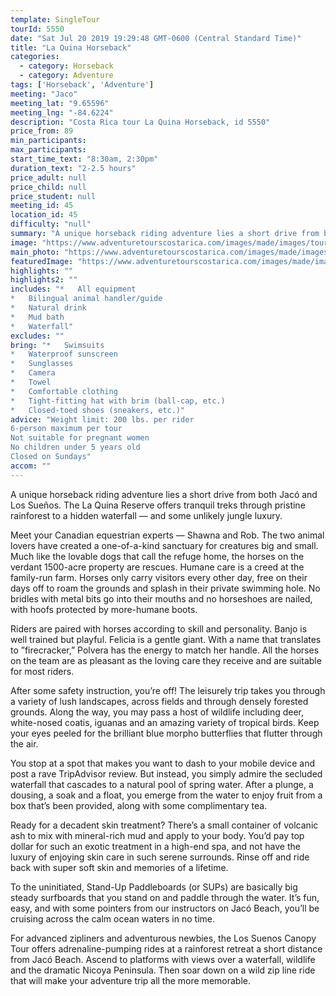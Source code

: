 ```yaml
---
template: SingleTour
tourId: 5550
date: "Sat Jul 20 2019 19:29:48 GMT-0600 (Central Standard Time)"
title: "La Quina Horseback"
categories: 
  - category: Horseback
  - category: Adventure
tags: ['Horseback', 'Adventure']
meeting: "Jaco"
meeting_lat: "9.65596"
meeting_lng: "-84.6224"
description: "Costa Rica tour La Quina Horseback, id 5550"
price_from: 89
min_participants: 
max_participants: 
start_time_text: "8:30am, 2:30pm"
duration_text: "2-2.5 hours"
price_adult: null
price_child: null
price_student: null
meeting_id: 45
location_id: 45
difficulty: "null"
summary: "A unique horseback riding adventure lies a short drive from both Jacó and Los Sueños. The La Quina Reserve offers tranquil treks through pristine rainforest to a hidden waterfall — and some unlikely jungle luxury. Meet your Canadian equestrian experts — Shawna and Rob. The two a...."
image: "https://www.adventuretourscostarica.com/images/made/images/tours/Horseback/horseback-tours-jaco-los-suenos_350_250_c1.jpg"
main_photo: "https://www.adventuretourscostarica.com/images/made/images/tours/Horseback/horseback-tours-jaco-los-suenos_350_250_c1.jpg"
featuredImage: "https://www.adventuretourscostarica.com/images/made/images/tours/Horseback/horseback-tours-jaco-los-suenos_350_250_c1.jpg"
highlights: ""
highlights2: ""
includes: "*   All equipment
*   Bilingual animal handler/guide
*   Natural drink
*   Mud bath
*   Waterfall"
excludes: ""
bring: "*   Swimsuits
*   Waterproof sunscreen
*   Sunglasses
*   Camera
*   Towel
*   Comfortable clothing
*   Tight-fitting hat with brim (ball-cap, etc.)
*   Closed-toed shoes (sneakers, etc.)"
advice: "Weight limit: 200 lbs. per rider  
6-person maximum per tour  
Not suitable for pregnant women  
No children under 5 years old  
Closed on Sundays"
accom: ""
---
```

A unique horseback riding adventure lies a short drive from both Jacó and Los Sueños. The La Quina Reserve offers tranquil treks through pristine rainforest to a hidden waterfall — and some unlikely jungle luxury.

Meet your Canadian equestrian experts — Shawna and Rob. The two animal lovers have created a one-of-a-kind sanctuary for creatures big and small. Much like the lovable dogs that call the refuge home, the horses on the verdant 1500-acre property are rescues. Humane care is a creed at the family-run farm. Horses only carry visitors every other day, free on their days off to roam the grounds and splash in their private swimming hole. No bridles with metal bits go into their mouths and no horseshoes are nailed, with hoofs protected by more-humane boots.

Riders are paired with horses according to skill and personality. Banjo is well trained but playful. Felicia is a gentle giant. With a name that translates to ”firecracker,” Polvera has the energy to match her handle. All the horses on the team are as pleasant as the loving care they receive and are suitable for most riders.

After some safety instruction, you’re off! The leisurely trip takes you through a variety of lush landscapes, across fields and through densely forested grounds. Along the way, you may pass a host of wildlife including deer, white-nosed coatis, iguanas and an amazing variety of tropical birds. Keep your eyes peeled for the brilliant blue morpho butterflies that flutter through the air.

You stop at a spot that makes you want to dash to your mobile device and post a rave TripAdvisor review. But instead, you simply admire the secluded waterfall that cascades to a natural pool of spring water. After a plunge, a dousing, a soak and a float, you emerge from the water to enjoy fruit from a box that’s been provided, along with some complimentary tea.

Ready for a decadent skin treatment? There’s a small container of volcanic ash to mix with mineral-rich mud and apply to your body. You’d pay top dollar for such an exotic treatment in a high-end spa, and not have the luxury of enjoying skin care in such serene surrounds. Rinse off and ride back with super soft skin and memories of a lifetime.

To the uninitiated, Stand-Up Paddleboards (or SUPs) are basically big steady surfboards that you stand on and paddle through the water. It’s fun, easy, and with some pointers from our instructors on Jacó Beach, you’ll be cruising across the calm ocean waters in no time.

For advanced zipliners and adventurous newbies, the Los Suenos Canopy Tour offers adrenaline-pumping rides at a rainforest retreat a short distance from Jacó Beach. Ascend to platforms with views over a waterfall, wildlife and the dramatic Nicoya Peninsula. Then soar down on a wild zip line ride that will make your adventure trip all the more memorable.